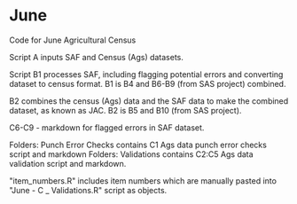 # June
Code for June Agricultural Census

Script A inputs SAF and Census (Ags) datasets.

Script B1 processes SAF, including flagging potential errors and converting dataset to census format. B1 is B4 and B6-B9 (from SAS project) combined.

B2 combines the census (Ags) data and the SAF data to make the combined dataset, as known as JAC. B2 is B5 and B10 (from SAS project).

C6-C9 - markdown for flagged errors in SAF dataset.

Folders: Punch Error Checks contains C1 Ags data punch error checks script and markdown
Folders: Validations contains C2:C5 Ags data validation script and markdown. 

"item_numbers.R" includes item numbers which are manually pasted into "June - C _ Validations.R" script as objects.
